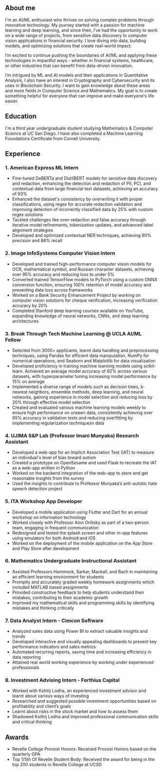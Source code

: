 ## **About me**
I'm an AI/ML enthusiast who thrives on solving complex problems through innovative technology. My journey started with a passion for machine learning and deep learning, and since then, I’ve had the opportunity to work on a wide range of projects, from sensitive data discovery to computer vision applications in financial security. I love diving into data, building models, and optimizing solutions that create real-world impact.

I’m excited to continue pushing the boundaries of AI/ML and applying these technologies in impactful ways - whether in financial systems, healthcare, or other industries that can benefit from data-driven innovation.

I’m intrigued by ML and AI models and their applications in Quantitative Analysis, I also have an interest in Cryptography and Cybersecurity and its uses in Blockchain Security. I want to gain  knowledge about these areas and more fields in Computer Science and Mathematics. My goal is to create something helpful for everyone that can improve and make everyone's life easier.

## Education
I'm a third year undergraduate student studying Mathematics & Computer Science at UC San Diego. 
I have also completed a Machine Learning Foundations Certificate from Cornell University.

## Experience
### 1. American Express ML Intern
- Fine-tuned DeBERTa and DistilBERT models for sensitive data discovery and redaction, enhancing the detection and redaction of PII, PCI, and contextual data from large financial text datasets, achieving an accuracy of 93%
- Enhanced the dataset's consistency by overwriting it with proper classifications, using regex for accurate redaction validation and improving detection of incorrectly classified data by 25% with custom regex solutions
- Tackled challenges like over-redaction and false accuracy through iterative model refinements, tokenization updates, and advanced label alignment strategies
- Developed and optimized contextual NER techniques, achieving 90% precision and 88% recall


### 2. Image InfoSystems Computer Vision Intern
- Developed and trained high-performance computer vision models for OCR, mathematical symbol, and Russian character datasets, achieving over 95% accuracy and reducing loss to under 5%
- Converted trained TensorFlow models to PyTorch using a custom ONNX conversion function, ensuring 100% retention of model accuracy and preventing data loss across frameworks
- Worked on a Bank Security Enhancement Project by working on computer vision solutions for cheque verification, increasing verification accuracy by 20%
- Completed Stanford deep learning courses available on YouTube, expanding knowledge of neural networks, CNNs, and deep learning architectures

### 3. Break Through Tech Machine Learning @ UCLA AI/ML Fellow
- Selected from 3000+ applicants, learnt data handling and preprocessing techniques, using Pandas for efficient data manipulation, NumPy for numerical operations, and Seaborn and Matplotlib for data visualization
- Developed proficiency in training machine learning models using scikit-learn. Achieved an average model accuracy of 92% across various datasets, with hyperparameter tuning increasing model performance by 15% on average
- Implemented a diverse range of models such as decision trees, k-nearest neighbors, ensemble methods, deep learning, and neural networks, gaining experience in model selection and reducing loss by 20% through effective model selection
- Created and evaluated various machine learning models weekly to ensure high performance on unseen data, consistently achieving over 85% accuracy in validation tests and reducing overfitting by implementing regularization techniquesn data

### 4. UJIMA S&P Lab (Professor Imani Munyaka) Research Assistant
-	Developed a web-app for an Implicit Association Test (IAT) to measure an individual's level of bias toward autism 
- Created a prototype on OpenSesame and used Flask to recreate the IAT as a web-app written in Python
- Worked on the backend integration of the web-app to store and get reasonable insights from the survey
- Used the insights to contribute to Professor Munyaka’s anti-autistic hate speech detection project

### 5. ITA Workshop App Developer
- Developed a mobile application using Flutter and Dart for an annual workshop on information technology
- Worked closely with Professor Alon Orlitsky as part of a two-person team, engaging in frequent communication
- Redesigned and tested the splash screen and other in-app features using emulators for both Android and iOS
- Worked on the deployment of the mobile application on the App Store and Play Store after development

### 6. Mathematics Undergraduate Instructional Assistant
- Assisted Professors Hammock, Sarkar, Mackall, and Bach in maintaining an efficient learning environment for students
- Promptly and accurately graded weekly homework assignments which included MATLAB based assignments
- Provided constructive feedback to help students understand their mistakes, contributing to their academic growth
- Improved my mathematical skills and programming skills by identifying mistakes and thinking critically

### 7. Data Analyst Intern - Cimcon Software
- Analyzed sales data using Power BI to extract valuable insights and trends 
- Developed interactive and visually appealing dashboards to present key performance indicators and sales metrics
- Automated recurring reports, saving time and increasing efficiency in data reporting
- Attained real world working experience by working under experienced professionals

### 8. Investment Advising Intern - Forthius Capital
- Worked with Kshitij Lodha, an experienced investment advisor and learnt about various ways of investing
- Researched and suggested possible investment opportunities based on profitability and client’s goals
- Learnt about risks in the stock market and how to assess them
- Shadowed Ksithij Lodha and improved professional communication skills and critical thinking


## Awards
* Revelle College Provost Honors: Received Provost Honors based on the quarterly GPA
* Top 1/5th Of Revelle Student Body: Received the award for being in the top 200 students in Revelle College at UCSD
